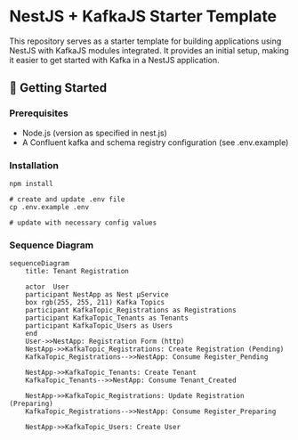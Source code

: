 # NestJS + KafkaJS Starter Template

This repository serves as a starter template for building applications using NestJS with KafkaJS modules integrated. It provides an initial setup, making it easier to get started with Kafka in a NestJS application.

## 🚀 Getting Started

### Prerequisites

- Node.js (version as specified in nest.js)
- A Confluent kafka and schema registry configuration (see .env.example)

### Installation

```
npm install

# create and update .env file
cp .env.example .env

# update with necessary config values
```

### Sequence Diagram

```mermaid
sequenceDiagram
    title: Tenant Registration

    actor  User
    participant NestApp as Nest µService
    box rgb(255, 255, 211) Kafka Topics
    participant KafkaTopic_Registrations as Registrations
    participant KafkaTopic_Tenants as Tenants
    participant KafkaTopic_Users as Users
    end
    User->>NestApp: Registration Form (http)
    NestApp->>KafkaTopic_Registrations: Create Registration (Pending)
    KafkaTopic_Registrations-->>NestApp: Consume Register_Pending

    NestApp->>KafkaTopic_Tenants: Create Tenant
    KafkaTopic_Tenants-->>NestApp: Consume Tenant_Created

    NestApp->>KafkaTopic_Registrations: Update Registration (Preparing)
    KafkaTopic_Registrations-->>NestApp: Consume Register_Preparing

    NestApp->>KafkaTopic_Users: Create User
```

